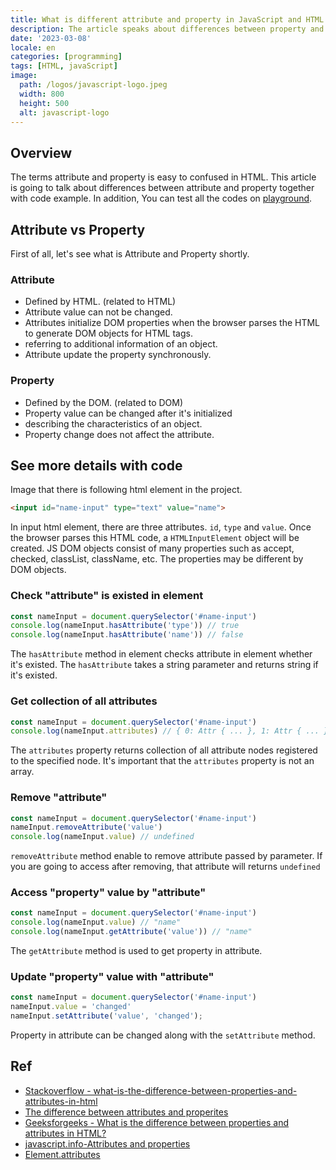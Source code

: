 ```yaml
---
title: What is different attribute and property in JavaScript and HTML
description: The article speaks about differences between property and attribute.
date: '2023-03-08'
locale: en
categories: [programming]
tags: [HTML, javaScript]
image:
  path: /logos/javascript-logo.jpeg
  width: 800
  height: 500
  alt: javascript-logo
---
```


## Overview
The terms attribute and property is easy to confused in HTML. This article is going to talk about differences between attribute and property together with code example.
In addition, You can test all the codes on [playground](https://playcode.io/javascript).

## Attribute vs Property
First of all, let's see what is Attribute and Property shortly.

### Attribute
- Defined by HTML. (related to HTML)
- Attribute value can not be changed.
- Attributes initialize DOM properties when the browser parses the HTML to generate DOM objects for HTML tags.
- referring to additional information of an object.
- Attribute update the property synchronously.

### Property
- Defined by the DOM. (related to DOM)
- Property value can be changed after it's initialized
- describing the characteristics of an object.
- Property change does not affect the attribute.

## See more details with code
Image that there is following html element in the project.
```html
<input id="name-input" type="text" value="name">
```
In input html element, there are three attributes. `id`, `type` and `value`.
Once the browser parses this HTML code, a `HTMLInputElement` object will be created.
JS DOM objects consist of many properties such as accept, checked, classList, className, etc.
The properties may be different by DOM objects.

### Check "attribute" is existed in element
```js
const nameInput = document.querySelector('#name-input')
console.log(nameInput.hasAttribute('type')) // true
console.log(nameInput.hasAttribute('name')) // false
```
The `hasAttribute` method in element checks attribute in element whether it's existed.
The `hasAttribute` takes a string parameter and returns string if it's existed.

### Get collection of all attributes
```js
const nameInput = document.querySelector('#name-input')
console.log(nameInput.attributes) // { 0: Attr { ... }, 1: Attr { ... } }
```

The `attributes` property returns collection of all attribute nodes registered to the specified node.
It's important that the `attributes` property is not an array. 

### Remove "attribute"
```js
const nameInput = document.querySelector('#name-input')
nameInput.removeAttribute('value')
console.log(nameInput.value) // undefined
```
`removeAttribute` method enable to remove attribute passed by parameter. 
If you are going to access after removing, that attribute will returns `undefined`

### Access "property" value by "attribute"
```js
const nameInput = document.querySelector('#name-input')
console.log(nameInput.value) // "name"
console.log(nameInput.getAttribute('value')) // "name"
```
The `getAttribute` method is used to get property in attribute.

### Update "property" value with "attribute"
```js
const nameInput = document.querySelector('#name-input')
nameInput.value = 'changed'
nameInput.setAttribute('value', 'changed');
```
Property in attribute can be changed along with the `setAttribute` method.

## Ref
- [Stackoverflow - what-is-the-difference-between-properties-and-attributes-in-html](https://stackoverflow.com/questions/6003819/what-is-the-difference-between-properties-and-attributes-in-html)
- [The difference between attributes and properites](https://gomakethings.com/the-difference-between-attributes-and-properties-in-vanilla-js)
- [Geeksforgeeks - What is the difference between properties and attributes in HTML?](https://www.geeksforgeeks.org/what-is-the-difference-between-properties-and-attributes-in-html/)
- [javascript.info-Attributes and properties](https://javascript.info/dom-attributes-and-properties)
- [Element.attributes](https://developer.mozilla.org/en-US/docs/Web/API/Element/attributes)

